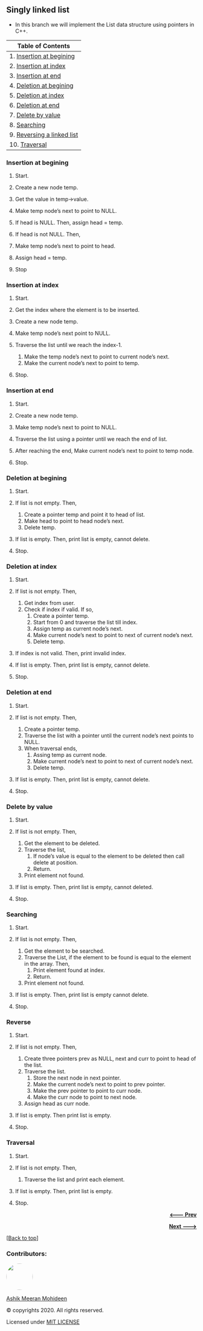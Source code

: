 ## Singly linked list
- In this branch we will implement the List data structure using pointers in C++.

| Table of Contents |
| ----------------- |
| 1. [Insertion at begining](#insertion-at-begining) |
| 2. [Insertion at index](#insertion-at-index) |
| 3. [Insertion at end](#insertion-at-end) |
| 4. [Deletion at begining](#deletion-at-begining) |
| 5. [Deletion at index](#deletion-at-index) |
| 6. [Deletion at end](#deletion-at-end) |
| 7. [Delete by value](#delete-by-value) |
| 8. [Searching](#searching) |
| 9. [Reversing a linked list](#reverse) |
| 10. [Traversal](#traversal) |

### Insertion at begining
1.	Start.

1.	Create a new node temp.
1.	Get the value in temp->value.
1.	Make temp node’s next to point to NULL.
1.	If head is NULL. Then, assign head = temp.
1.	If head is not NULL. Then, 
  1.	Make temp node’s next to point to head.
  1.	Assign head = temp.
1.	Stop


### Insertion at index
1.	Start.

1.	Get the index where the element is to be inserted.
1.	Create a new node temp.
1.	Make temp node’s next point to NULL.
1.	Traverse the list until we reach the index-1.
    1.	Make the temp node’s next to point to current node’s next.
    1.	Make the current node’s next to point to temp.
1.	Stop.


### Insertion at end
1.	Start.

1.	Create a new node temp.
1.	Make temp node’s next to point to NULL.
1.	Traverse the list using a pointer until we reach the end of list.
1.	After reaching the end, Make current node’s next to point to temp node.
1.	Stop.


### Deletion at begining
1.	Start.

1.	If list is not empty. Then,
    1.	Create a pointer temp and point it to head of list.
    1.	Make head to point to head node’s next.
    1.	Delete temp.
1.	If list is empty. Then, print list is empty, cannot delete.
1.	Stop.


### Deletion at index
1.	Start.

1.	If list is not empty. Then,
    1.	Get index from user.
    1.	Check if index if valid. If so,
        1.	Create a pointer temp.
        1.	Start from 0 and traverse the list till index.
        1.	Assign temp as current node’s next.
        1.	Make current node’s next to point to next of current node’s next.
        1.	Delete temp.
  1.	If index is not valid. Then, print invalid index.
1.	If list is empty. Then, print list is empty, cannot delete.
1.	Stop.


### Deletion at end
1.	Start.

1.	If list is not empty. Then,
    1.	Create a pointer temp.
    1.	Traverse the list with a pointer until the current node’s next points to NULL.
    1.	When traversal ends,
        1.	Assing temp as current node.
        1.	Make current node’s next to point to next of current node’s next.
        1.	Delete temp.
1.	If list is empty. Then, print list is empty, cannot delete.
1.	Stop.


### Delete by value
1.	Start.

1.	If list is not empty. Then,
    1.	Get the element to be deleted.
    1.	Traverse the list,
        1.	If node’s value is equal to the element to be deleted then call delete at position.
        1.	Return.
    1.	Print element not found.
1.	If list is empty. Then, print list is empty, cannot deleted.
1.	Stop.


### Searching
1.	Start.

1.	If list is not empty. Then,
    1.	Get the element to be searched.
    1.	Traverse the List, if the element to be found is equal to the element in the array. Then,
        1.	Print element found at index.
        1.	Return.
    1.	Print element not found.
1.	If list is empty. Then, print list is empty cannot delete.
1.	Stop.  

### Reverse
1.	Start. 

1.	If list is not empty. Then,
    1.	Create three pointers prev as NULL, next and curr to point to head of the list.
    1.	Traverse the list.
        1.	Store the next node in next pointer.
        1.	Make the current node’s next to point to prev pointer.
        1.	Make the prev pointer to point to curr node.
        1.	Make the curr node to point to next node.
    1.	Assign head as curr node.
1.	If list is empty. Then print list is empty.
1.	Stop.


### Traversal
1.	Start.

1.	If list is not empty. Then,
    1.	Traverse the list and print each element.
1.	If list is empty. Then, print list is empty.
1.	Stop.


<p align="right">
  <a href="https://github.com/ASHIK11ab/Data-structures-algorithms-in-CPP/tree/list-using-arrays">
    <strong> <--- Prev </strong>
  </a>
</p>
<p align="right">
  <a href="https://github.com/ASHIK11ab/Data-structures-algorithms-in-CPP/tree/doubly-linked-list">
    <strong> Next ---> </strong>
  </a>
</p>

[[Back to top](#singly-linked-list)]

### Contributors:
<a href="https://github.com/ASHIK11ab">
  <img style="border-radius: 50px" src="https://avatars2.githubusercontent.com/u/58099865?s=460&u=dc835e2281a9265edf2b48059f1c8151be89a1b1&v=4" width="70px" height = "70px"> 
</a> 

[Ashik Meeran Mohideen](https://github.com/ASHIK11ab)

&copy; copyrights 2020. All rights reserved.

Licensed under [MIT LICENSE](https://github.com/ASHIK11ab/Data-structures-algorithms-in-CPP/blob/main/LICENSE)